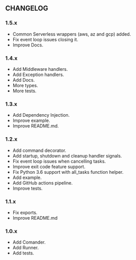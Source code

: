 ## CHANGELOG

### **1.5.x**

* Common Serverless wrappers (aws, az and gcp) added.
* Fix event loop issues closing it.
* Improve Docs.

### **1.4.x**

* Add Middleware handlers.
* Add Exception handlers.
* Add Docs.
* More types.
* More tests.

### **1.3.x**

* Add Dependency Injection.
* Improve example.
* Improve README.md.

### **1.2.x**

* Add command decorator.
* Add startup, shutdown and cleanup handler signals.
* Fix event loop issues when cancelling tasks.
* Improve exit code feature support.
* Fix Python 3.6 support with all_tasks function helper.
* Add example.
* Add GitHub actions pipeline. 
* Improve tests.

### **1.1.x**

* Fix exports.
* Improve README.md

### **1.0.x**

- Add Comander.
- Add Runner.
- Add tests.

